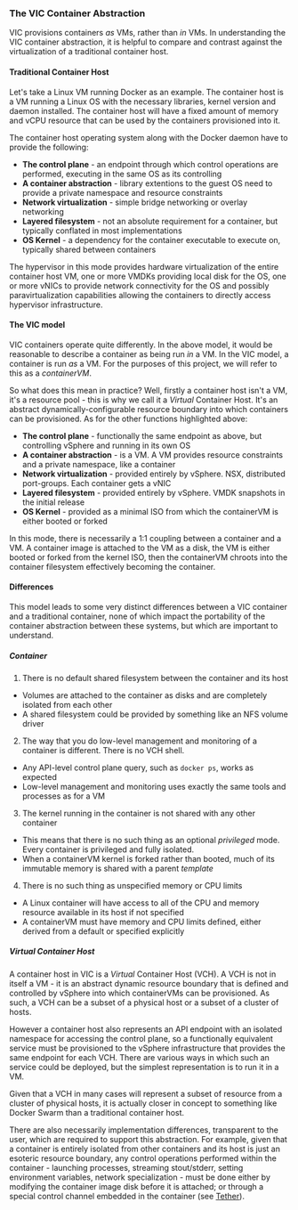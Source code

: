 ### The VIC Container Abstraction

VIC provisions containers _as_ VMs, rather than _in_ VMs. In understanding the VIC container abstraction, it is helpful to compare and contrast against the virtualization of a traditional container host.

#### Traditional Container Host

Let's take a Linux VM running Docker as an example. The container host is a VM running a Linux OS with the necessary libraries, kernel version and daemon installed. The container host will have a fixed amount of memory and vCPU resource that can be used by the containers provisioned into it.

The container host operating system along with the Docker daemon have to provide the following:
* **The control plane** - an endpoint through which control operations are performed, executing in the same OS as its controlling
* **A container abstraction** - library extentions to the guest OS need to provide a private namespace and resource constraints
* **Network virtualization** - simple bridge networking or overlay networking
* **Layered filesystem** - not an absolute requirement for a container, but typically conflated in most implementations
* **OS Kernel** - a dependency for the container executable to execute on, typically shared between containers

The hypervisor in this mode provides hardware virtualization of the entire container host VM, one or more VMDKs providing local disk for the OS, one or more vNICs to provide network connectivity for the OS and possibly paravirtualization capabilities allowing the containers to directly access hypervisor infrastructure.

#### The VIC model

VIC containers operate quite differently. In the above model, it would be reasonable to describe a container as being run _in_ a VM. In the VIC model, a container is run _as_ a VM. For the purposes of this project, we will refer to this as a _containerVM_. 

So what does this mean in practice? Well, firstly a container host isn't a VM, it's a resource pool - this is why we call it a _Virtual_ Container Host. It's an abstract dynamically-configurable resource boundary into which containers can be provisioned. As for the other functions highlighted above:
* **The control plane** - functionally the same endpoint as above, but controlling vSphere and running in its own OS
* **A container abstraction** - is a VM. A VM provides resource constraints and a private namespace, like a container
* **Network virtualization** - provided entirely by vSphere. NSX, distributed port-groups. Each container gets a vNIC
* **Layered filesystem** - provided entirely by vSphere. VMDK snapshots in the initial release
* **OS Kernel** - provided as a minimal ISO from which the containerVM is either booted or forked

In this mode, there is necessarily a 1:1 coupling between a container and a VM. A container image is attached to the VM as a disk, the VM is either booted or forked from the kernel ISO, then the containerVM chroots into the container filesystem effectively becoming the container.

#### Differences

This model leads to some very distinct differences between a VIC container and a traditional container, none of which impact the portability of the container abstraction between these systems, but which are important to understand.

##### Container

1. There is no default shared filesystem between the container and its host
  * Volumes are attached to the container as disks and are completely isolated from each other
  * A shared filesystem could be provided by something like an NFS volume driver
2. The way that you do low-level management and monitoring of a container is different. There is no VCH shell.
  * Any API-level control plane query, such as `docker ps`, works as expected
  * Low-level management and monitoring uses exactly the same tools and processes as for a VM
3. The kernel running in the container is not shared with any other container
  * This means that there is no such thing as an optional _privileged_ mode. Every container is privileged and fully isolated.
  * When a containerVM kernel is forked rather than booted, much of its immutable memory is shared with a parent _template_
4. There is no such thing as unspecified memory or CPU limits
  * A Linux container will have access to all of the CPU and memory resource available in its host if not specified
  * A containerVM must have memory and CPU limits defined, either derived from a default or specified explicitly

##### Virtual Container Host

A container host in VIC is a _Virtual_ Container Host (VCH). A VCH is not in itself a VM - it is an abstract dynamic resource boundary that is defined and controlled by vSphere into which containerVMs can be provisioned. As such, a VCH can be a subset of a physical host or a subset of a cluster of hosts. 

However a container host also represents an API endpoint with an isolated namespace for accessing the control plane, so a functionally equivalent service must be provisioned to the vSphere infrastructure that provides the same endpoint for each VCH. There are various ways in which such an service could be deployed, but the simplest representation is to run it in a VM.

Given that a VCH in many cases will represent a subset of resource from a cluster of physical hosts, it is actually closer in concept to something like Docker Swarm than a traditional container host. 

There are also necessarily implementation differences, transparent to the user, which are required to support this abstraction. For example, given that a container is entirely isolated from other containers and its host is just an esoteric resource boundary, any control operations performed within the container - launching processes, streaming stout/stderr, setting environment variables, network specialization - must be done either by modifying the container image disk before it is attached; or through a special control channel embedded in the container (see [Tether](vic-port-layer-overview.md#the-tether-process)).


